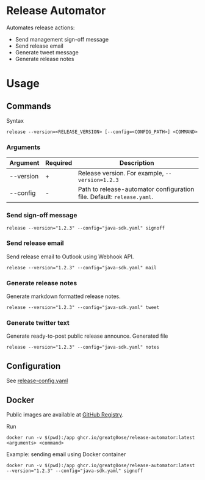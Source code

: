 # Release Automator

Automates release actions:

* Send management sign-off message
* Send release email
* Generate tweet message
* Generate release notes

# Usage

## Commands

Syntax
```shell
release --version=<RELEASE_VERSION> [--config=<CONFIG_PATH>] <COMMAND>
```

### Arguments

| Argument  | Required | Description                                                            |
|-----------|----------|------------------------------------------------------------------------|
| --version | +        | Release version. For example, `--version=1.2.3`                        |
| --config  | -        | Path to release-automator configuration file. Default: `release.yaml`. |

### Send sign-off message

```shell
release --version="1.2.3" --config="java-sdk.yaml" signoff
```

### Send release email

Send release email to Outlook using Webhook API.

```shell
release --version="1.2.3" --config="java-sdk.yaml" mail
```

### Generate release notes

Generate markdown formatted release notes.

```shell
release --version="1.2.3" --config="java-sdk.yaml" tweet
```

### Generate twitter text

Generate ready-to-post public release announce. Generated file

```shell
release --version="1.2.3" --config="java-sdk.yaml" notes
```

## Configuration

See [release-config.yaml](release-config.yaml)

## Docker

Public images are available at [GitHub Registry](https://ghcr.io/greatg0ose/release-automator).

Run 
```shell
docker run -v $(pwd):/app ghcr.io/greatg0ose/release-automator:latest <arguments> <command>
```

Example: sending email using Docker container
```shell
docker run -v $(pwd):/app ghcr.io/greatg0ose/release-automator:latest --version="1.2.3" --config="java-sdk.yaml" signoff
```
